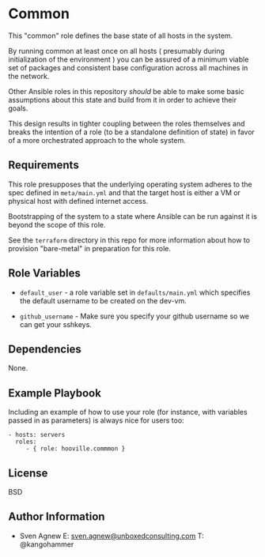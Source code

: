 Common
======

This "common" role defines the base state of all hosts in the system.

By running common at least once on all hosts ( presumably during initialization of the environment ) you can be assured of a minimum viable set of packages and consistent base configuration across all machines in the network.

Other Ansible roles in this repository _should_ be able to make some basic assumptions about this state and build from it in order to achieve their goals.

This design results in tighter coupling between the roles themselves and breaks the intention of a role (to be a standalone definition of state) in favor of a more orchestrated approach to the whole system.

Requirements
------------

This role presupposes that the underlying operating system adheres to the spec defined in `meta/main.yml` and that the target host is either a VM or physical host with defined internet access.

Bootstrapping of the system to a state where Ansible can be run against it is beyond the scope of this role.

See the `terraform` directory in this repo for more information about how to provision "bare-metal" in preparation for this role.

Role Variables
--------------

* `default_user` - a role variable set in `defaults/main.yml` which specifies the default username to be created on the dev-vm.

* `github_username` - Make sure you specify your github username so we can get your sshkeys.

Dependencies
------------

None.


Example Playbook
----------------

Including an example of how to use your role (for instance, with variables passed in as parameters) is always nice for users too:

    - hosts: servers
      roles:
         - { role: hooville.commmon }

License
-------

BSD

Author Information
------------------

* Sven Agnew
  E: sven.agnew@unboxedconsulting.com
  T: @kangohammer
